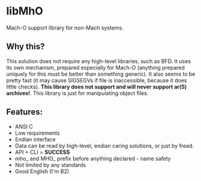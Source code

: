 # libMhO
Mach-O support library for non-Mach systems.
## Why this?
This solution does not require any high-level libraries, such as BFD. It uses its own mechanism, prepared especially for Mach-O (anything prepared uniquely for this must be better than something generic).
It also seems to be pretty fast (it may cause SIGSEGVs if file is inaccessible, because it does little checks). **This library does not support and will never support ar(5) archives!**. This library is
just for manipulating object files.
## Features:
 - ANSI C
 - Low requirements
 - Endian interface
 - Data can be read by high-level, endian caring solutions, or just by fread.
 - API + CLI = **SUCCESS**
 - mho\_ and MHO\_ prefix before anything declared - name safety
 - Not limited by any standards
 - Good English (I'm B2)
